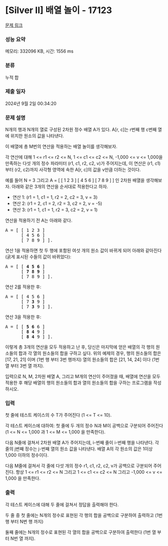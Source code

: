 # [Silver II] 배열 놀이 - 17123 

[문제 링크](https://www.acmicpc.net/problem/17123) 

### 성능 요약

메모리: 332096 KB, 시간: 1556 ms

### 분류

누적 합

### 제출 일자

2024년 9월 2일 00:34:20

### 문제 설명

<p>N개의 행과 N개의 열로 구성된 2차원 정수 배열 A가 있다. A[r, c]는 r번째 행 c번째 열에 위치한 원소의 값을 나타낸다.</p>

<p>이 배열에 총 M번의 연산을 적용하는 배열 놀이를 생각해보자.</p>

<p>각 연산에 대해  1 <= r1 <= r2 <= N, 1 <= c1 <= c2  <= N, -1,000 <= v <= 1,000을 만족하는 다섯 개의 정수 파라미터 (r1, c1, r2, c2, v)가 주어지는데, 이 연산은 (r1, c1)부터 (r2, c2)까지 사각형 영역에 속한 A[r, c]의 값을 v만큼 더하는 것이다.</p>

<p>예를 들어 N = 3 그리고 A = [ [ 1 2 3 ] [ 4 5 6 ] [ 7 8 9 ] ] 인 2차원 배열을 생각해보자. 아래와 같은 3개의 연산을 순서대로 적용한다고 하자.</p>

<ul>
	<li>연산 1: (r1 = 1, c1 = 1, r2 = 2, c2 = 3, v = 3)</li>
	<li>연산 2: (r1 = 2, c1 = 2, r2 = 3, c2 = 2, v = -5)</li>
	<li>연산 3: (r1 = 1, c1 = 1, r2 = 3, c2 = 2, v = 1)</li>
</ul>

<p>연산을 적용하기 전 A는 아래와 같다.</p>

<pre>A = [ [ 1 2 3 ]
      [ 4 5 6 ]
      [ 7 8 9 ] ].</pre>

<p>연산 1을 적용하면 첫 두 행에 포함된 여섯 개의 원소 값이 바뀌게 되어 아래와 같아진다 (굵게 표시된 수들의 값이 바뀌었다):</p>

<pre>A = [ [ <strong>4 5 6</strong> ]
      [ <strong>7 8 9</strong> ]
      [ 7 8 9 ] ].</pre>

<p>연산 2를 적용한 후:</p>

<pre>A = [ [ 4 5 6 ]
      [ 7 <strong>3</strong> 9 ]
      [ 7 <strong>3</strong> 9 ] ].</pre>

<p>연산 3을 적용한 후:</p>

<pre>A = [ [ <strong>5 6</strong> 6 ]
      [ <strong>8 4</strong> 9 ]
      [ <strong>8 4</strong> 9 ] ].</pre>

<p>이렇게 총 3개의 연산을 모두 적용하고 난 후, 당신은 마지막에 얻은 배열의 각 행의 원소들의 합과 각 열의 원소들의 합을 구하고 싶다. 위의 예제의 경우, 행의 원소들의 합은 [17, 21, 21] 이며 (1번 행 부터 3번 행까지) 열의 원소들의 합은 [21, 14, 24] 이다 (1번 열 부터 3번 열 까지).</p>

<p>입력으로 N, M, 2차원 배열 A, 그리고 M개의 연산이 주어졌을 때, 배열에 연산을 모두 적용한 후 해당 배열의 행의 원소들의 합과 열의 원소들의 합을 구하는 프로그램을 작성하시오.</p>

### 입력 

 <p>첫 줄에 테스트 케이스의 수 T가 주어진다 (1 <= T <= 10).</p>

<p>각 테스트 케이스에 대하여: 첫 줄에 두 개의 정수 N과 M이 공백으로 구분되어 주어진다 (1 <= N <= 1,000 과 1 <= M <= 1,000 을 만족한다).</p>

<p>다음 N줄에 걸쳐서 2차원 배열 A가 주어지는데, i-번째 줄이 i-번째 행을 나타낸다. 각 줄의 j번째 정수는 j-번째 열의 원소 값을 나타낸다. 배열 A의 각 원소의 값은 1이상 1,000 이하의 정수이다.</p>

<p>다음 M줄에 걸쳐서 각 줄에 다섯 개의 정수 r1, c1, r2, c2, v가 공백으로 구분되어 주어진다. 항상 1 <= r1 <= r2 <= N 그리고 1 <= c1 <= c2 <= N 그리고 -1,000 <= v <= 1,000 을 만족한다. </p>

### 출력 

 <p>각 테스트 케이스에 대해 두 줄에 걸쳐서 정답을 출력해야 한다.</p>

<p>두 줄 중 첫 줄에는 N개의 정수로 표현된 각 행의 합을 공백으로 구분하여 출력하고 (1번 행 부터 N번 행 까지)</p>

<p>둘째 줄에는 N개의 정수로 표현된 각 열의 합을 공백으로 구분하여 출력한다 (1번 열 부터 N번 열 까지).</p>

